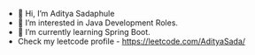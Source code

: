 - 👋 Hi, I’m Aditya Sadaphule
- 👀 I’m interested in Java Development Roles.
- 🌱 I’m currently learning Spring Boot.
-  Check my leetcode profile - https://leetcode.com/AdityaSada/

<!---
AdityaSadaphule/AdityaSadaphule is a ✨ special ✨ repository because its `README.md` (this file) appears on your GitHub profile.
You can click the Preview link to take a look at your changes.
--->
